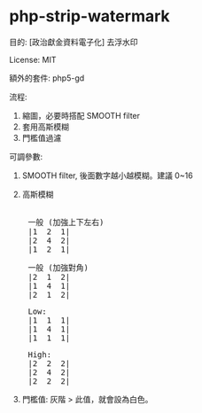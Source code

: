 php-strip-watermark
===================

目的: [政治獻金資料電子化] 去浮水印

License: MIT 

額外的套件: php5-gd

流程:
  1. 縮圖，必要時搭配 SMOOTH filter
  2. 套用高斯模糊
  3. 門檻值過濾
  
可調參數:
  1. SMOOTH filter, 後面數字越小越模糊。建議 0~16
  
  2. 高斯模糊
<pre>  
    一般 (加強上下左右)
    |1  2  1|
    |2  4  2|
    |1  2  1|
</pre>

<pre>
    一般 (加強對角)
    |2  1  2|
    |1  4  1|
    |2  1  2|
</pre>

<pre>
    Low: 
    |1  1  1|
    |1  4  1|
    |1  1  1|
</pre>
  
<pre>
    High:
    |2  2  2|
    |2  4  2|
    |2  2  2|
</pre>

  3. 門檻值: 灰階 > 此值，就會設為白色。
  
  
